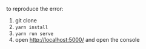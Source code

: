 

to reproduce the error:

1. git clone
1. `yarn install`
1. `yarn run serve`
1. open [http://localhost:5000/](http://localhost:5000/) and open the console